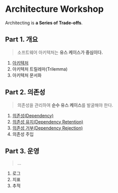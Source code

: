 # Architecture Workshop
Architecting is **a Series of Trade-offs**.

## Part 1. 개요
> 소프트웨어 아키텍처는 **유스 케이스가 중심이다.**
1. [아키텍처](./Part01.Overview/README.md)
1. 아키텍처 트릴레마(Trilemma)
1. 아키텍처 문서화

## Part 2. 의존성
> 의존성을 관리하여 **순수 유스 케이스**를 발굴해야 한다.
1. [의존성(Dependency)](./Part02.Dependency/Ch01.Dependency/README.md)
1. [의존성 유지(Dependency Retention)](./Part02.Dependency/Ch02.DependencyRetention/README.md)
1. [의존성 거부(Dependency Rejection)](./Part02.Dependency/Ch03.DependencyRejection/README.md)
1. 의존성 주입

## Part 3. 운영
> ...
1. 로그
1. 지표
1. 추적
